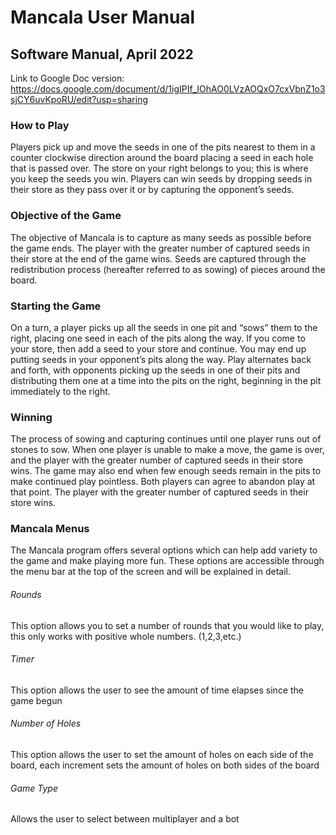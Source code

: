 # Mancala User Manual
## Software Manual, April 2022
Link to Google Doc version: https://docs.google.com/document/d/1igIPIf_IOhAO0LVzAOQxO7cxVbnZ1o3sjCY6uvKpoRU/edit?usp=sharing
### How to Play
Players pick up and move the seeds in one of the pits nearest to them in a counter clockwise direction around the board placing a seed in each hole that is passed over. The store on your right belongs to you; this is where you keep the seeds you win. Players can win seeds by dropping seeds in their store as they pass over it or by capturing the opponent’s seeds. 
### Objective of the Game
The objective of Mancala is to capture as many seeds as possible before the game ends. The player with the greater number of captured seeds in their store at the end of the game wins. Seeds are captured through the redistribution process (hereafter referred to as sowing) of pieces around the board.
### Starting the Game
On a turn, a player picks up all the seeds in one pit and “sows” them to the right, placing one seed in each of the pits along the way. If you come to your store, then add a seed to your store and continue. You may end up putting seeds in your opponent’s pits along the way. Play alternates back and forth, with opponents picking up the seeds in one of their pits and distributing them one at a time into the pits on the right, beginning in the pit immediately to the right.
### Winning
The process of sowing and capturing continues until one player runs out of stones to sow. When one player is unable to make a move, the game is over, and the player with the greater number of captured seeds in their store wins. The game may also end when few enough seeds remain in the pits to make continued play pointless. Both players can agree to abandon play at that point. The player with the greater number of captured seeds in their store wins. 
### Mancala Menus
The Mancala program offers several options which can help add variety to the game and make playing more fun. These options are accessible through the menu bar at the top of the screen and will be explained in detail.
###### Rounds
This option allows you to set a number of rounds that you would like to play, this only works with positive whole numbers. (1,2,3,etc.)
###### Timer
This option allows the user to see the amount of time elapses since the game begun
###### Number of Holes
This option allows the user to set the amount of holes on each side of the board, each increment sets the amount of holes on both sides of the board
###### Game Type
Allows the user to select between multiplayer and a bot
